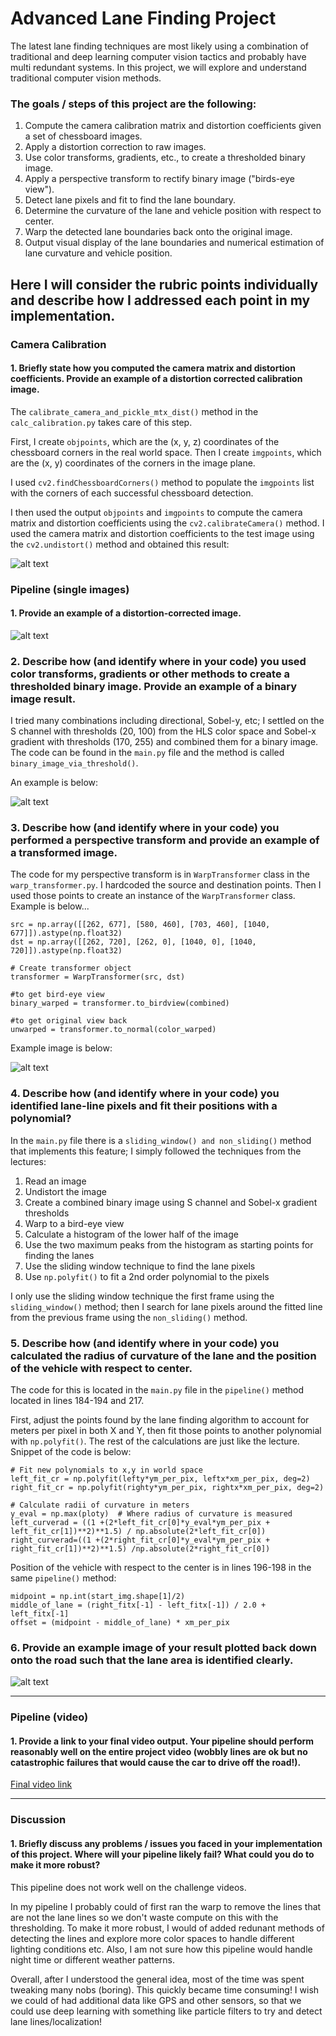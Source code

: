 
# Advanced Lane Finding Project

The latest lane finding techniques are most likely using a combination of traditional and deep learning computer vision tactics and probably have multi redundant systems. In this project, we will explore and understand traditional computer vision methods. 

### The goals / steps of this project are the following:

1. Compute the camera calibration matrix and distortion coefficients given a set of chessboard images.
2. Apply a distortion correction to raw images.
3. Use color transforms, gradients, etc., to create a thresholded binary image.
4. Apply a perspective transform to rectify binary image ("birds-eye view").
5. Detect lane pixels and fit to find the lane boundary.
6. Determine the curvature of the lane and vehicle position with respect to center.
7. Warp the detected lane boundaries back onto the original image.
8. Output visual display of the lane boundaries and numerical estimation of lane curvature and vehicle position.

## Here I will consider the rubric points individually and describe how I addressed each point in my implementation.  

### Camera Calibration

#### 1. Briefly state how you computed the camera matrix and distortion coefficients. Provide an example of a distortion corrected calibration image.

The `calibrate_camera_and_pickle_mtx_dist()` method in the `calc_calibration.py` takes care of this step.

First, I create `objpoints`, which are the (x, y, z) coordinates of the chessboard corners in the real world space. Then I create `imgpoints`, which are the (x, y) coordinates of the corners in the image plane.

I used `cv2.findChessboardCorners()` method to populate the `imgpoints` list with the corners of each successful chessboard detection.

I then used the output `objpoints` and `imgpoints` to compute the camera matrix and distortion coefficients using the `cv2.calibrateCamera()` method. I used the camera matrix and distortion coefficients to the test image using the `cv2.undistort()` method and obtained this result: 

[image1]: undistored_calibration_5.png "Undistorted"
![alt text][image1]


### Pipeline (single images)

#### 1. Provide an example of a distortion-corrected image.

[image2]: undistored_comp_test4.jpg "Road Transformed"
![alt text][image2]


### 2. Describe how (and identify where in your code) you used color transforms, gradients or other methods to create a thresholded binary image.  Provide an example of a binary image result.

I tried many combinations including directional, Sobel-y, etc; I settled on the S channel with thresholds (20, 100) from the HLS color space and Sobel-x gradient with thresholds (170, 255) and combined them for a binary image. The code can be found in the `main.py` file and the method is called `binary_image_via_threshold()`.

An example is below:

[image3]: combined.png "Combined Binary Image Example"
![alt text][image3]

### 3. Describe how (and identify where in your code) you performed a perspective transform and provide an example of a transformed image.

The code for my perspective transform is in `WarpTransformer` class in the `warp_transformer.py`. I hardcoded the source and destination points. Then I used those points to create an instance of the `WarpTransformer` class. Example is below...

```
src = np.array([[262, 677], [580, 460], [703, 460], [1040, 677]]).astype(np.float32)
dst = np.array([[262, 720], [262, 0], [1040, 0], [1040, 720]]).astype(np.float32)

# Create transformer object
transformer = WarpTransformer(src, dst)

#to get bird-eye view
binary_warped = transformer.to_birdview(combined)

#to get original view back
unwarped = transformer.to_normal(color_warped)
```

Example image is below:

[image4]: bird-eye-view.png "Warp Example"
![alt text][image4]

### 4. Describe how (and identify where in your code) you identified lane-line pixels and fit their positions with a polynomial?

In the `main.py` file there is a `sliding_window() and non_sliding()` method that implements this feature; I simply followed the techniques from the lectures:

1. Read an image
2. Undistort the image
3. Create a combined binary image using S channel and Sobel-x gradient thresholds
4. Warp to a bird-eye view
5. Calculate a histogram of the lower half of the image
6. Use the two maximum peaks from the histogram as starting points for finding the lanes
7. Use the sliding window technique to find the lane pixels
9. Use `np.polyfit()` to fit a 2nd order polynomial to the pixels

I only use the sliding window technique the first frame using the `sliding_window()` method; then I search for lane pixels around the fitted line from the previous frame using the `non_sliding()` method.

### 5. Describe how (and identify where in your code) you calculated the radius of curvature of the lane and the position of the vehicle with respect to center.

The code for this is located in the `main.py` file in the `pipeline()` method located in lines 184-194 and 217.

First, adjust the points found by the lane finding algorithm to account for meters per pixel in both X and Y, then fit those points to another polynomial with `np.polyfit()`. The rest of the calculations are just like the lecture. Snippet of the code is below:

```
# Fit new polynomials to x,y in world space
left_fit_cr = np.polyfit(lefty*ym_per_pix, leftx*xm_per_pix, deg=2)
right_fit_cr = np.polyfit(righty*ym_per_pix, rightx*xm_per_pix, deg=2)

# Calculate radii of curvature in meters
y_eval = np.max(ploty)  # Where radius of curvature is measured
left_curverad = ((1 +(2*left_fit_cr[0]*y_eval*ym_per_pix + left_fit_cr[1])**2)**1.5) / np.absolute(2*left_fit_cr[0])
right_curverad=((1 +(2*right_fit_cr[0]*y_eval*ym_per_pix + right_fit_cr[1])**2)**1.5) /np.absolute(2*right_fit_cr[0])

```

Position of the vehicle with respect to the center is in lines 196-198 in the same `pipeline()` method:

```
midpoint = np.int(start_img.shape[1]/2)
middle_of_lane = (right_fitx[-1] - left_fitx[-1]) / 2.0 + left_fitx[-1]
offset = (midpoint - middle_of_lane) * xm_per_pix
```

### 6. Provide an example image of your result plotted back down onto the road such that the lane area is identified clearly.

[image6]: final_pipeline.png "Output"
![alt text][image6]

---

### Pipeline (video)

#### 1. Provide a link to your final video output.  Your pipeline should perform reasonably well on the entire project video (wobbly lines are ok but no catastrophic failures that would cause the car to drive off the road!).

[Final video link](./final_output.mp4)

---

### Discussion

#### 1. Briefly discuss any problems / issues you faced in your implementation of this project.  Where will your pipeline likely fail?  What could you do to make it more robust?

This pipeline does not work well on the challenge videos. 

In my pipeline I probably could of first ran the warp to remove the lines that are not the lane lines so we don't waste compute on this with the thresholding. To make it more robust, I would of added redunant methods of detecting the lines and explore more color spaces to handle different lighting conditions etc. Also, I am not sure how this pipeline would handle night time or different weather patterns. 

Overall, after I understood the general idea, most of the time was spent tweaking many nobs (boring). This quickly became time consuming! I wish we could of had additional data like GPS and other sensors, so that we could use deep learning with something like particle filters to try and detect lane lines/localization!

